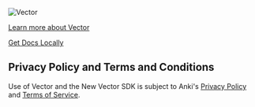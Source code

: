 ![Vector](docs/source/images/vector-sdk-alpha.jpg)

[Learn more about Vector](https://anki.bot/products/vector-robot)

[Get Docs Locally](https://AEP-Vision.github.io/new-vector-sdk/docs)


## Privacy Policy and Terms and Conditions

Use of Vector and the New Vector SDK is subject to Anki's [Privacy Policy](https://anki.bot/policies/privacy-policy) and [Terms of Service](https://anki.bot/policies/terms-of-service).
